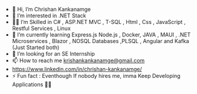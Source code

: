 - 👋 Hi, I’m Chrishan Kankanamge
- 👀 I’m interested in .NET Stack
- 🐱‍👤 I’m Skilled in C# , ASP.NET MVC , T-SQL , Html , Css , JavaScript , Restful Services , Linux 
- 🌱 I’m currently learning Express.js Node.js , Docker, JAVA , MAUI , .NET Microservices , Blazor , NOSQL Databases ,PLSQL , Angular and Kafka (Just Started both)
- 💞️ I’m looking for an SE Internship 
- 📫 How to reach me krishankankanamge@gmail.com
- https://www.linkedin.com/in/chrishan-kankanamge/
- ⚡ Fun fact : Eventhough If nobody hires me, imma Keep Developing Applications 🤣💯

